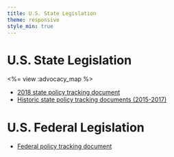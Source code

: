 ```yaml
---
title: U.S. State Legislation
theme: responsive
style_min: true
---
```


# U.S. State Legislation

<%= view :advocacy_map %>

<div style="clear:both"></div>

* [2018 state policy tracking document](https://docs.google.com/document/d/1WX7KO3ioZEghj4Ro5u2WrZ9CodJbZIJkrs6o87eXuCk/edit?usp=sharing)
* [Historic state policy tracking documents (2015-2017)](https://docs.google.com/document/d/1vaTFV641qBhvOXpchMK5igs8kSAxk8cLCv9Ra-I5DL8/edit) 


# U.S. Federal Legislation

* [Federal policy tracking document](https://docs.google.com/spreadsheets/d/1WEQXeDfEp-UiD_YTrgD4fzhEId1fNoiU-6uMhHq8F0U/edit?usp=sharing)
